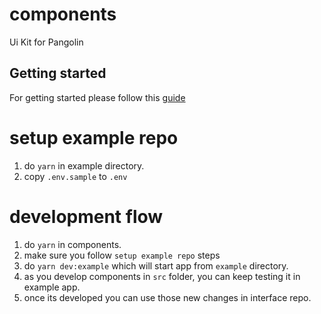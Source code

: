# components
Ui Kit for Pangolin

## Getting started

For getting started please follow this [guide](src/stories/introduction.stories.mdx)

# setup example repo
1. do `yarn` in example directory.
2. copy `.env.sample` to `.env`

# development flow

1. do `yarn` in components.
2. make sure you follow `setup example repo` steps
3. do `yarn dev:example` which will start app from `example` directory.
4. as you develop components in `src` folder, you can keep testing it in example app.
5. once its developed you can use those new changes in interface repo.